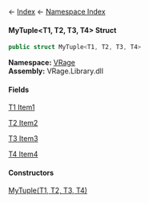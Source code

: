 ← [Index](Api-Index) ← [Namespace Index](Namespace-Index)

#### MyTuple&lt;T1, T2, T3, T4&gt; Struct

```csharp
public struct MyTuple<T1, T2, T3, T4>
```

**Namespace:** [VRage](VRage)  
**Assembly:** VRage.Library.dll

#### Fields

[T1 Item1](VRage.MyTuple`4.Item1)

> 

[T2 Item2](VRage.MyTuple`4.Item2)

> 

[T3 Item3](VRage.MyTuple`4.Item3)

> 

[T4 Item4](VRage.MyTuple`4.Item4)

> 

#### Constructors

[MyTuple(T1, T2, T3, T4)](VRage.MyTuple`4..ctor)

> 

